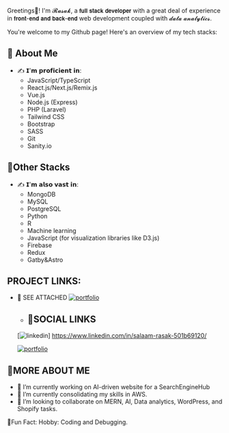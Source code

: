 Greetings👋! I'm 𝓡𝓪𝓼𝓪𝓴, a 𝗳𝘂𝗹𝗹 𝘀𝘁𝗮𝗰𝗸 𝗱𝗲𝘃𝗲𝗹𝗼𝗽𝗲𝗿 with a great deal of experience in 𝗳𝗿𝗼𝗻𝘁-𝗲𝗻𝗱 𝗮𝗻𝗱 𝗯𝗮𝗰𝗸-𝗲𝗻𝗱 web development coupled with 𝓭𝓪𝓽𝓪 𝓪𝓷𝓪𝓵𝔂𝓽𝓲𝓬𝓼. 

You're welcome to my Github page! Here's an overview of my tech stacks:

## 🚀 About Me
- ✍️ 𝗜'𝗺 𝗽𝗿𝗼𝗳𝗶𝗰𝗶𝗲𝗻𝘁 𝗶𝗻:
    * JavaScript/TypeScript
    * React.js/Next.js/Remix.js
    * Vue.js
    * Node.js (Express)
    * PHP (Laravel)
    * Tailwind CSS
    * Bootstrap
    * SASS
    * Git
    * Sanity.io

## 🚀Other Stacks
- ✍️ 𝗜'𝗺 𝗮𝗹𝘀𝗼 𝘃𝗮𝘀𝘁 𝗶𝗻:
    * MongoDB
    * MySQL
    * PostgreSQL
    * Python
    * R
    * Machine learning
    * JavaScript (for visualization libraries like D3.js)
    * Firebase
    * Redux
    * Gatby&Astro

## PROJECT LINKS:
-  🔗 SEE ATTACHED
      [![portfolio](https://img.shields.io/badge/DevResumeWebsite-000?style=for-the-badge&logo=ko-fi&logoColor=white)](https://github.com/RasakCodes/DevResumeBuilder.git)
      
      - ## 🔗SOCIAL LINKS
      [![linkedin](https://img.shields.io/badge/linkedin-0A66C2?style=for-the-badge&logo=linkedin&logoColor=white)] https://www.linkedin.com/in/salaam-rasak-501b69120/

      [![portfolio](https://img.shields.io/badge/my_portfolio-000?style=for-the-badge&logo=ko-fi&logoColor=white)](https://github.com/RasakCodes/DevResumeBuilder.git)
    
## 🚀MORE ABOUT ME
- 🔭 I’m currently working on AI-driven website for a SearchEngineHub
- 🌱 I’m currently consolidating my skills in AWS.
- 👯 I’m looking to collaborate on MERN, AI, Data analytics, WordPress, and Shopify tasks.

🎉Fun Fact:
Hobby: Coding and Debugging.
